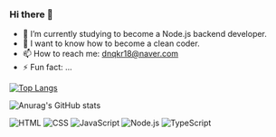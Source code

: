 ### Hi there 👋

- 🌱 I’m currently studying to become a Node.js backend developer.
- 🤔 I want to know how to become a clean coder.
- 📫 How to reach me: dnqkr18@naver.com
- ⚡ Fun fact: ...

[![Top Langs](https://github-readme-stats.vercel.app/api/top-langs/?username=anuraghazra&layout=compact)](https://github.com/anuraghazra/github-readme-stats)

![Anurag's GitHub stats](https://github-readme-stats.vercel.app/api?username=wdevelope&show_icons=true&theme=radical)

 ![HTML](https://img.shields.io/badge/-HTML-orange) 
 ![CSS](https://img.shields.io/badge/-CSS-blue)
 ![JavaScript](https://img.shields.io/badge/-JavaScript-yellow)
 ![Node.js](https://img.shields.io/badge/-Node.js-green)
 ![TypeScript](https://img.shields.io/badge/-TypeScript-blue)

